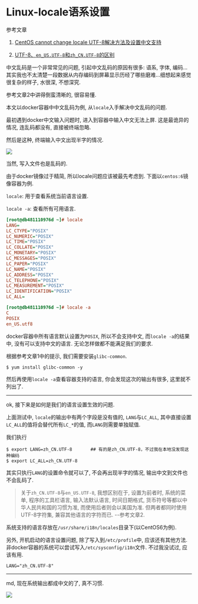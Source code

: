 # Linux-locale语系设置

<!--

<!tags!>: <!locale!> <!中文乱码!> <!docker!>

-->

参考文章

1. [CentOS cannot change locale UTF-8解决方法及设置中文支持](http://blog.csdn.net/wave_1102/article/details/45116783)

2. [UTF-8、`en_US.UTF-8`和`zh_CN.UTF-8`的区别](http://blog.csdn.net/huoyunshen88/article/details/41113633)

中文乱码是一个非常常见的问题, 引起中文乱码的原因有很多: 语系, 字体, 编码...其实我也不太清楚一段数据从内存编码到屏幕显示历经了哪些磨难...细想起来感觉很复杂的样子, 水很深, 不想深究.

参考文章2中讲得倒蛮清晰的, 很容易懂.

本文以docker容器中中文乱码为例, 从`locale`入手解决中文乱码的问题.

最初遇到docker中文输入问题时, 进入到容器中输入中文无法上屏. 这是最诡异的情况, 连乱码都没有, 直接被终端忽略.

然后是这种, 终端输入中文出现半字的情况.

![](https://gitee.com/generals-space/gitimg/raw/master/ff275c714bcd47b80da26730a4a84907.png)

当然, 写入文件也是乱码的.

由于docker镜像过于精简, 所以locale问题应该被最先考虑到. 下面以`centos:6`镜像容器为例.

`locale`: 用于查看系统当前语言设置.

`locale -a`: 查看所有可用语言.

```ini
[root@db481110976d ~]# locale 
LANG=
LC_CTYPE="POSIX"
LC_NUMERIC="POSIX"
LC_TIME="POSIX"
LC_COLLATE="POSIX"
LC_MONETARY="POSIX"
LC_MESSAGES="POSIX"
LC_PAPER="POSIX"
LC_NAME="POSIX"
LC_ADDRESS="POSIX"
LC_TELEPHONE="POSIX"
LC_MEASUREMENT="POSIX"
LC_IDENTIFICATION="POSIX"
LC_ALL=

[root@db481110976d ~]# locale -a
C
POSIX
en_US.utf8
```

docker容器中所有语言默认设置为`POSIX`, 所以不会支持中文, 而`locale -a`的结果中, 没有可以支持中文的语言. 无论怎样做都不能满足我们的要求.

根据参考文章1中的提示, 我们需要安装`glibc-common`.

```
$ yum install glibc-common -y
```

然后再使用`locale -a`查看容器支持的语言, 你会发现这次的输出有很多, 这里就不列出了.

------

ok, 接下来是如何是我们的语言设置生效的问题.

上面测试中, `locale`的输出中有两个字段是没有值的, `LANG`与`LC_ALL`, 其中直接设置`LC_ALL`的值将会替代所有`LC_*`的值, 而`LANG`则需要单独赋值.

我们执行

```
$ export LANG=zh_CN.UTF-8       ## 有的是zh_CN.UTF-8，不过我在本地没发现这种编码
$ export LC_ALL=zh_CN.UTF-8
```

其实只执行`LANG`的设置命令就可以了, 不会再出现半字的情况, 输出中文到文件也不会乱码了.

> 关于`zh_CN.UTF-8`与`en_US.UTF-8`, 我想区别在于, 设置为前者时, 系统的菜单, 程序的工具栏语言, 输入法默认语言, 时间日期格式, 货币符号等都以中华人民共和国的习惯为准, 而使用后者则会以美国为准. 但两者都同时使用UTF-8字符集, 兼容其他语言的字符而已. --参考文章2.

系统支持的语言存放在`/usr/share/i18n/locales`目录下(以CentOS6为例).

另外, 开机启动的语言设置问题, 除了写入到`/etc/profile`中, 应该还有其他方法. 非docker容器的系统可以尝试写入`/etc/sysconfig/i18n`文件. 不过我没试过, 应该有用.

```
LANG="zh_CN.UTF-8"
```

------

md, 现在系统输出都成中文的了, 真不习惯.

![](https://gitee.com/generals-space/gitimg/raw/master/836c52160fcced1521aaa31068b50ef3.png)
